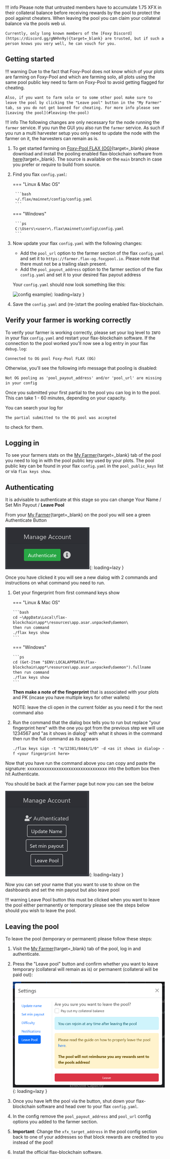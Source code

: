 !!! info
    Please note that untrusted members have to accumulate 1.75 XFX in their collateral balance before receiving rewards by the pool to protect the pool against cheaters. When leaving the pool you can claim your collateral balance via the pools web ui.

    Currently, only long known members of the [Foxy Discord](https://discord.gg/gNHhn9y){target=_blank} are trusted, but if such a person knows you very well, he can vouch for you.

## Getting started

!!! warning
    Due to the fact that Foxy-Pool does not know which of your plots are farming on Foxy-Pool and which are farming solo, all plots using the same pool public key need to farm on Foxy-Pool to avoid getting flagged for cheating.

    Also, if you want to farm solo or to some other pool make sure to leave the pool by clicking the "Leave pool" button in the "My Farmer" tab, so you do not get banned for cheating. For more info please see [Leaving the pool](#leaving-the-pool)

!!! info
    The following changes are only necessary for the node running the `farmer` service. If you run the GUI you also run the `farmer` service. As such if you run a multi harvester setup you only need to update the node with the farmer on it, the harvesters can remain as is.

1. To get started farming on [Foxy-Pool FLAX (OG)](https://flax-og.foxypool.io){target=_blank} please download and install the pooling enabled flax-blockchain software from [here](https://github.com/foxypool/flax-blockchain/releases/latest){target=_blank}. The source is available on the `main` branch in case you prefer or require to build from source.
2. Find you flax `config.yaml`:
   
    === "Linux & Mac OS"

        ```bash
        ~/.flax/mainnet/config/config.yaml
        ```
   
    === "Windows"

        ```ps
        C:\Users\<user>\.flax\mainnet\config\config.yaml
        ```

3. Now update your flax `config.yaml` with the following changes:
    - Add the `pool_url` option to the farmer section of the flax `config.yaml` and set it to `https://farmer.flax-og.foxypool.io`. Please note that there must not be a trailing slash present.
    - Add the `pool_payout_address` option to the farmer section of the flax `config.yaml` and set it to your desired flax payout address

    Your `config.yaml` should now look something like this:

    ![config example](../../../../assets/img/getting-started/foxy-pool-flax-og-config-example.png){: loading=lazy }

4. Save the `config.yaml` and (re-)start the pooling enabled flax-blockchain.

## Verify your farmer is working correctly

To verify your farmer is working correctly, please set your log level to `INFO` in your flax `config.yaml` and restart your flax-blockchain software.
If the connection to the pool worked you'll now see a log entry in your flax `debug.log`:
```
Connected to OG pool Foxy-Pool FLAX (OG)
```
Otherwise, you'll see the following info message that pooling is disabled:
```
Not OG pooling as 'pool_payout_address' and/or 'pool_url' are missing in your config
```

Once you submitted your first partial to the pool you can log in to the pool. This can take 1 - 60 minutes, depending on your capacity.

You can search your log for
```
The partial submitted to the OG pool was accepted
```
to check for them.

## Logging in

To see your farmers stats on the [My Farmer](https://flax-og.foxypool.io/my-farmer){target=_blank} tab of the pool you need to log in with the pool public key used by your plots. The pool public key can be found in your flax `config.yaml` in the `pool_public_keys` list or via `flax keys show`.


## Authenticating

It is advisable to authenticate at this stage so you can change Your Name /  Set Min Payout / **Leave Pool**

From your [My Farmer](https://flax-og.foxypool.io/my-farmer){target=_blank} on the pool you will see a green Authenticate Button

![auth1](../../../../assets/img/getting-started/auth-account-1.png){: loading=lazy }

Once you have clicked it you will see a new dialog with 2 commands and instructions on what command you need to run.
 1. Get your fingerprint from first command keys show

    === "Linux & Mac OS"

        ```bash
        cd ~\AppData\Local\flax-blockchain\app*\resources\app.asar.unpacked\daemon\
        then run command
        ./flax keys show
        ```
   
    === "Windows"

        ```ps
        cd (Get-Item "$ENV:LOCALAPPDATA\flax-blockchain\app*\resources\app.asar.unpacked\daemon").fullname
        then run command
        ./flax keys show
        ```
    
    **Then make a note of the fingerprint** that is associated with your plots and PK (incase you have multiple keys for other wallets)

    NOTE: leave the cli open in the current folder as you need it for the next command also

 2. Run the command that the dialog box tells you to run but replace "your fingerprint here" with the one you got from the previous step we will use 1234567
    and "as it shows in dialog" with what it shows in the command then run the full command as its appears

    ```
    ./flax keys sign -t "m/12381/8444/1/0" -d <as it shows in dialog> -f <your fingerprint here>
    ```
Now that you have run the command above you can copy and paste the signature: xxxxxxxxxxxxxxxxxxxxxxxxxxxxxxxxx into the bottom box then hit Authenticate.

You should be back at the Farmer page but now you can see the below

![auth2](../../../../assets/img/getting-started/auth-account-2.png){: loading=lazy }

Now you can set your name that you want to use to show on the dashboards and set the min payout but also leave pool

!!! warning 
    Leave Pool button this must be clicked when you want to leave the pool either permanently or temporary please see the steps below should you wish to leave the pool.



## Leaving the pool

To leave the pool (temporary or permanent) please follow these steps:

1. Visit the [My Farmer](https://flax-og.foxypool.io/my-farmer){target=_blank} tab of the pool, log in and authenticate.
2. Press the "Leave pool" button and confirm whether you want to leave temporary (collateral will remain as is) or permanent (collateral will be paid out):

    ![leave pool](../../../../assets/img/getting-started/leave-chia-pool.png){: loading=lazy }

3. Once you have left the pool via the button, shut down your flax-blockchain software and head over to your flax `config.yaml`.
4. In the config remove the `pool_payout_address` and `pool_url` config options you added to the farmer section.
5. **Important**: Change the `xfx_target_address` in the pool config section back to one of your addresses so that block rewards are credited to you instead of the pool!
6. Install the official flax-blockchain software.
